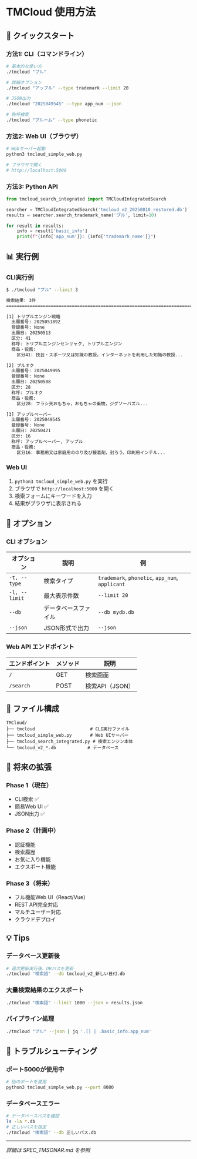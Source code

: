 # TMCloud 使用方法

## 🚀 クイックスタート

### 方法1: CLI（コマンドライン）
```bash
# 基本的な使い方
./tmcloud "プル"

# 詳細オプション
./tmcloud "アップル" --type trademark --limit 20

# JSON出力
./tmcloud "2025049545" --type app_num --json

# 称呼検索
./tmcloud "プルーム" --type phonetic
```

### 方法2: Web UI（ブラウザ）
```bash
# Webサーバー起動
python3 tmcloud_simple_web.py

# ブラウザで開く
# http://localhost:5000
```

### 方法3: Python API
```python
from tmcloud_search_integrated import TMCloudIntegratedSearch

searcher = TMCloudIntegratedSearch('tmcloud_v2_20250810_restored.db')
results = searcher.search_trademark_name('プル', limit=10)

for result in results:
    info = result['basic_info']
    print(f"{info['app_num']}: {info['trademark_name']}")
```

## 📊 実行例

### CLI実行例
```bash
$ ./tmcloud "プル" --limit 3

検索結果: 3件
================================================================================

[1] トリプルエンジン戦略
  出願番号: 2025051892
  登録番号: None
  出願日: 20250513
  区分: 41
  称呼: トリプルエンジンセンリャク, トリプルエンジン
  商品・役務:
    区分41: 技芸・スポーツ又は知識の教授，インターネットを利用した知識の教授...

[2] プルオク
  出願番号: 2025049995
  登録番号: None
  出願日: 20250508
  区分: 28
  称呼: プルオク
  商品・役務:
    区分28: フラシ天おもちゃ，おもちゃの乗物，ジグソーパズル...

[3] アップルペーパー
  出願番号: 2025049545
  登録番号: None
  出願日: 20250421
  区分: 16
  称呼: アップルペーパー, アップル
  商品・役務:
    区分16: 事務用又は家庭用ののり及び接着剤，封ろう，印刷用インテル...
```

### Web UI
1. `python3 tmcloud_simple_web.py` を実行
2. ブラウザで `http://localhost:5000` を開く
3. 検索フォームにキーワードを入力
4. 結果がブラウザに表示される

## 🔧 オプション

### CLI オプション
| オプション | 説明 | 例 |
|-----------|------|-----|
| `-t, --type` | 検索タイプ | `trademark`, `phonetic`, `app_num`, `applicant` |
| `-l, --limit` | 最大表示件数 | `--limit 20` |
| `--db` | データベースファイル | `--db mydb.db` |
| `--json` | JSON形式で出力 | `--json` |

### Web API エンドポイント
| エンドポイント | メソッド | 説明 |
|---------------|---------|------|
| `/` | GET | 検索画面 |
| `/search` | POST | 検索API（JSON） |

## 📁 ファイル構成
```
TMCloud/
├── tmcloud                     # CLI実行ファイル
├── tmcloud_simple_web.py       # Web UIサーバー
├── tmcloud_search_integrated.py # 検索エンジン本体
└── tmcloud_v2_*.db            # データベース
```

## 🔄 将来の拡張

### Phase 1（現在）
- CLI検索 ✅
- 簡易Web UI ✅
- JSON出力 ✅

### Phase 2（計画中）
- 認証機能
- 検索履歴
- お気に入り機能
- エクスポート機能

### Phase 3（将来）
- フル機能Web UI（React/Vue）
- REST API完全対応
- マルチユーザー対応
- クラウドデプロイ

## 💡 Tips

### データベース更新後
```bash
# 週次更新実行後、DBパスを更新
./tmcloud "検索語" --db tmcloud_v2_新しい日付.db
```

### 大量検索結果のエクスポート
```bash
./tmcloud "検索語" --limit 1000 --json > results.json
```

### パイプライン処理
```bash
./tmcloud "プル" --json | jq '.[] | .basic_info.app_num'
```

## 🐛 トラブルシューティング

### ポート5000が使用中
```bash
# 別のポートを使用
python3 tmcloud_simple_web.py --port 8080
```

### データベースエラー
```bash
# データベースパスを確認
ls -la *.db
# 正しいパスを指定
./tmcloud "検索語" --db 正しいパス.db
```

---
*詳細は SPEC_TMSONAR.md を参照*